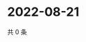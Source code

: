 # 2022-08-21

共 0 条

<!-- BEGIN WEIBO -->
<!-- 最后更新时间 Sun Aug 21 2022 01:07:34 GMT+0800 (China Standard Time) -->

<!-- END WEIBO -->
